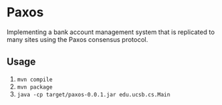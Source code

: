 # Paxos

Implementing a bank account management system that is replicated to many sites using the Paxos consensus protocol.

## Usage
1. `mvn compile`
2. `mvn package`
3. `java -cp target/paxos-0.0.1.jar edu.ucsb.cs.Main`